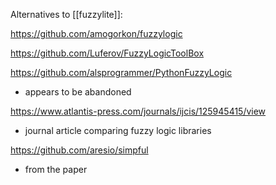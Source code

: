 Alternatives to [[fuzzylite]]:

https://github.com/amogorkon/fuzzylogic

https://github.com/Luferov/FuzzyLogicToolBox

https://github.com/alsprogrammer/PythonFuzzyLogic
   - appears to be abandoned

https://www.atlantis-press.com/journals/ijcis/125945415/view
- journal article comparing fuzzy logic libraries

https://github.com/aresio/simpful
- from the paper 

